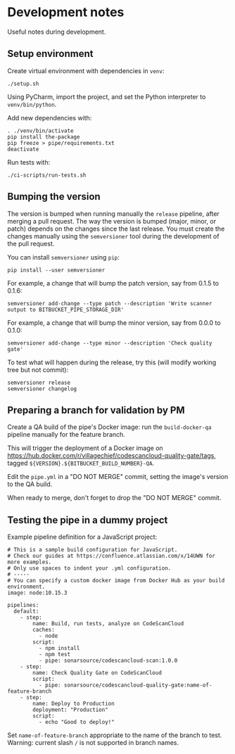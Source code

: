 Development notes
=================

Useful notes during development.

Setup environment
-----------------

Create virtual environment with dependencies in `venv`:

    ./setup.sh

Using PyCharm, import the project, and set the Python interpreter to `venv/bin/python`.

Add new dependencies with:

    . ./venv/bin/activate
    pip install the-package
    pip freeze > pipe/requirements.txt
    deactivate

Run tests with:

    ./ci-scripts/run-tests.sh

Bumping the version
-------------------

The version is bumped when running manually the `release` pipeline, after merging a pull request.
The way the version is bumped (major, minor, or patch) depends on the changes since the last release.
You must create the changes manually using the `semversioner` tool during the development of the pull request.

You can install `semversioner` using `pip`:

    pip install --user semversioner

For example, a change that will bump the patch version, say from 0.1.5 to 0.1.6:

    semversioner add-change --type patch --description 'Write scanner output to BITBUCKET_PIPE_STORAGE_DIR'

For example, a change that will bump the minor version, say from 0.0.0 to 0.1.0:

    semversioner add-change --type minor --description 'Check quality gate'

To test what will happen during the release, try this (will modify working tree but not commit):

    semversioner release
    semversioner changelog

Preparing a branch for validation by PM
---------------------------------------

Create a QA build of the pipe's Docker image:
run the `build-docker-qa` pipeline manually for the feature branch.

This will trigger the deployment of a Docker image on https://hub.docker.com/r/villagechief/codescancloud-quality-gate/tags,
tagged `${VERSION}.${BITBUCKET_BUILD_NUMBER}-QA`.

Edit the `pipe.yml` in a "DO NOT MERGE" commit,
setting the image's version to the QA build.

When ready to merge, don't forget to drop the "DO NOT MERGE" commit.

Testing the pipe in a dummy project
-----------------------------------

Example pipeline definition for a JavaScript project:

    # This is a sample build configuration for JavaScript.
    # Check our guides at https://confluence.atlassian.com/x/14UWN for more examples.
    # Only use spaces to indent your .yml configuration.
    # -----
    # You can specify a custom docker image from Docker Hub as your build environment.
    image: node:10.15.3

    pipelines:
      default:
        - step:
            name: Build, run tests, analyze on CodeScanCloud
            caches:
              - node
            script:
              - npm install
              - npm test
              - pipe: sonarsource/codescancloud-scan:1.0.0
        - step:
            name: Check Quality Gate on CodeScanCloud
            script:
              - pipe: sonarsource/codescancloud-quality-gate:name-of-feature-branch
        - step:
            name: Deploy to Production
            deployment: "Production"
            script:
              - echo "Good to deploy!"

Set `name-of-feature-branch` appropriate to the name of the branch to test.
Warning: current slash `/` is not supported in branch names.
